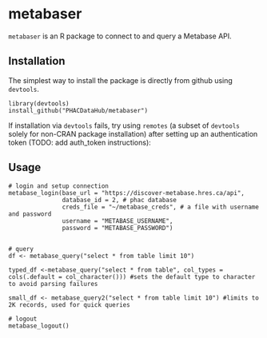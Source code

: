 # metabaser

`metabaser` is an R package to connect to and query a Metabase API.

## Installation

The simplest way to install the package is directly from github using `devtools`.

```
library(devtools)
install_github("PHACDataHub/metabaser")
```


If installation via `devtools` fails, try using `remotes` (a subset of `devtools` solely for non-CRAN package installation) after setting up an authentication token (TODO: add auth_token instructions):

## Usage

```
# login and setup connection
metabase_login(base_url = "https://discover-metabase.hres.ca/api",
               database_id = 2, # phac database
               creds_file = "~/metabase_creds", # a file with username and password 
               username = "METABASE_USERNAME",
               password = "METABASE_PASSWORD")


# query
df <- metabase_query("select * from table limit 10") 

typed_df <-metabase_query("select * from table", col_types = cols(.default = col_character())) #sets the default type to character to avoid parsing failures

small_df <- metabase_query2("select * from table limit 10") #limits to 2K records, used for quick queries

# logout
metabase_logout()
```
